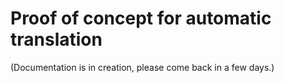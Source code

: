 # Proof of concept for automatic translation

(Documentation is in creation, please come back in a few days.)
